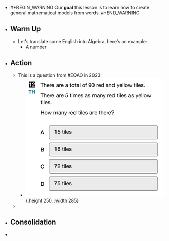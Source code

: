 - #+BEGIN_WARNING
  Our **goal** this lesson is to learn how to create general mathematical models from words.
  #+END_WARNING
- ## Warm Up
	- Let's translate some English into Algebra, here's an example:
		- A number
- ## Action
	- This is a question from #EQAO in 2023:
		- ![image.png](../assets/image_1748393501044_0.png){:height 250, :width 285}
	-
- ## Consolidation
-